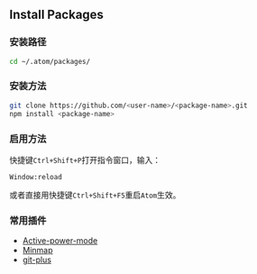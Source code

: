 ## Install Packages

### 安装路径
``` bash
cd ~/.atom/packages/
```

### 安装方法
``` bash
git clone https://github.com/<user-name>/<package-name>.git
npm install <package-name>
```

### 启用方法

快捷键`Ctrl+Shift+P`打开指令窗口，输入：
```
Window:reload
```
或者直接用快捷键`Ctrl+Shift+F5`重启`Atom`生效。

### 常用插件
* [Active-power-mode](https://github.com/JoelBesada/activate-power-mode.git)
* [Minmap](https://github.com/atom-minimap/minimap.git)
* [git-plus](https://github.com/akonwi/git-plus.git)
